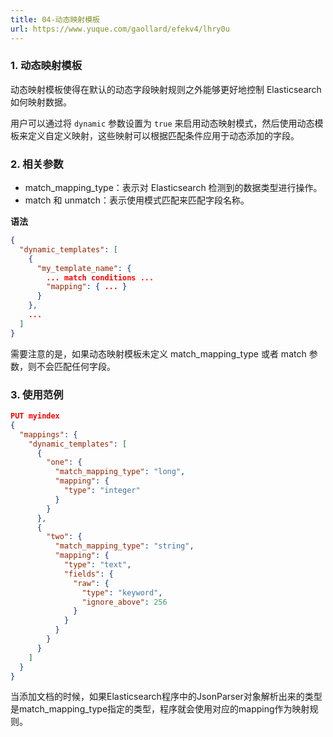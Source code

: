 ```yaml
---
title: 04-动态映射模板
url: https://www.yuque.com/gaollard/efekv4/lhry0u
---
```




### 1. 动态映射模板

动态映射模板使得在默认的动态字段映射规则之外能够更好地控制 Elasticsearch 如何映射数据。

用户可以通过将 `dynamic` 参数设置为 `true` 来启用动态映射模式，然后使用动态模板来定义自定义映射，这些映射可以根据匹配条件应用于动态添加的字段。



### 2. 相关参数

- match\_mapping\_type：表示对 Elasticsearch 检测到的数据类型进行操作。
- match 和 unmatch：表示使用模式匹配来匹配字段名称。

**语法**

```json
{
  "dynamic_templates": [
    {
      "my_template_name": {
        ... match conditions ...
        "mapping": { ... }
      }
    },
    ...
  ]
}
```

需要注意的是，如果动态映射模板未定义 match\_mapping\_type 或者 match 参数，则不会匹配任何字段。



### 3. 使用范例

```json
PUT myindex
{
  "mappings": {
    "dynamic_templates": [
      {
        "one": {
          "match_mapping_type": "long",
          "mapping": {
            "type": "integer"
          }
        }
      },
      {
        "two": {
          "match_mapping_type": "string",
          "mapping": {
            "type": "text",
            "fields": {
              "raw": {
                "type": "keyword",
                "ignore_above": 256
              }
            }
          }
        }
      }
    ]
  }
}
```

当添加文档的时候，如果Elasticsearch程序中的JsonParser对象解析出来的类型是match\_mapping\_type指定的类型，程序就会使用对应的mapping作为映射规则。
